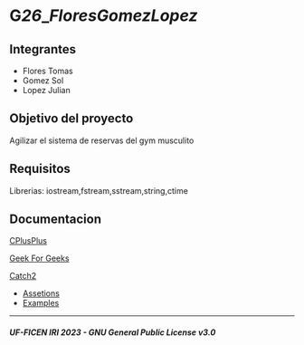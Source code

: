 # G***26***_***Flores******Gomez******Lopez***

## Integrantes
- Flores Tomas
- Gomez Sol
- Lopez Julian

## Objetivo del proyecto
Agilizar el sistema de reservas del gym musculito

## Requisitos
Librerias: iostream,fstream,sstream,string,ctime

## Documentacion
[CPlusPlus](https://cplusplus.com/)

[Geek For Geeks](https://www.geeksforgeeks.org/c-plus-plus/)

[Catch2](https://github.com/catchorg/Catch2/blob/devel/docs/Readme.md)
-  [Assetions](https://github.com/catchorg/Catch2/blob/devel/docs/assertions.md)
-  [Examples](https://github.com/catchorg/Catch2/blob/devel/docs/tutorial.md)

---
##### UF-FICEN IRI 2023 - GNU General Public License v3.0
